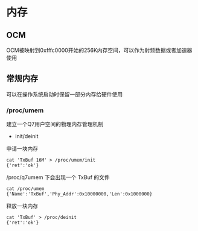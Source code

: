 # 内存
## OCM
OCM被映射到0xfffc0000开始的256K内存空间，可以作为射频数据或者加速器使用
## 常规内存
可以在操作系统启动时保留一部分内存给硬件使用
### /proc/umem
建立一个Q7用户空间的物理内存管理机制

* init/deinit

申请一块内存

    cat 'TxBuf 16M' > /proc/umem/init
    {'ret':'ok'}
    
/proc/q7umem 下会出现一个 TxBuf 的文件

    cat /proc/umem
    {'Name':'TxBuf','Phy_Addr':0x10000000,'Len':0x1000000}
    
释放一块内存

    cat 'TxBuf' > /proc/deinit
    {'ret':'ok'}
    